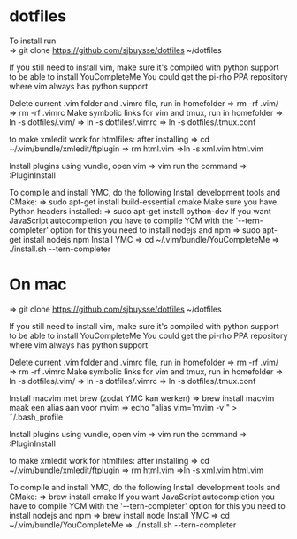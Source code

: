 # dotfiles
To install run                                                                                                                                                        
=> git clone https://github.com/sjbuysse/dotfiles ~/dotfiles

If you still need to install vim, make sure it's compiled with python support to be able to install YouCompleteMe
You could get the pi-rho PPA repository where vim always has python support
 
Delete current .vim folder and .vimrc file, run in homefolder
=> rm -rf .vim/
=> rm -rf .vimrc
Make symbolic links for vim and tmux, run in homefolder
=> ln -s dotfiles/.vim/
=> ln -s dotfiles/.vimrc
=> ln -s dotfiles/.tmux.conf

to make xmledit work for htmlfiles:
after installing
=> cd ~/.vim/bundle/xmledit/ftplugin
=> rm html.vim
=>ln -s xml.vim html.vim

Install plugins using vundle, open vim
=> vim
run the command
=> :PluginInstall

To compile and install YMC, do the following
Install development tools and CMake: 
=> sudo apt-get install build-essential cmake
Make sure you have Python headers installed: 
=> sudo apt-get install python-dev
If you want JavaScript autocompletion you have to compile YCM with the '--tern-completer' option
for this you need to install nodejs and npm
=> sudo apt-get install nodejs npm
Install YMC
=> cd ~/.vim/bundle/YouCompleteMe
=> ./install.sh --tern-completer

# On mac
=> git clone https://github.com/sjbuysse/dotfiles ~/dotfiles

If you still need to install vim, make sure it's compiled with python support to be able to install YouCompleteMe
You could get the pi-rho PPA repository where vim always has python support
 
Delete current .vim folder and .vimrc file, run in homefolder
=> rm -rf .vim/
=> rm -rf .vimrc
Make symbolic links for vim and tmux, run in homefolder
=> ln -s dotfiles/.vim/
=> ln -s dotfiles/.vimrc
=> ln -s dotfiles/.tmux.conf

Install macvim met brew (zodat YMC kan werken)
=> brew install macvim
maak een alias aan voor mvim
=> echo "alias vim='mvim -v'" > ˜/.bash_profile 

Install plugins using vundle, open vim
=> vim
run the command
=> :PluginInstall

to make xmledit work for htmlfiles:
after installing
=> cd ~/.vim/bundle/xmledit/ftplugin
=> rm html.vim
=>ln -s xml.vim html.vim

To compile and install YMC, do the following
Install development tools and CMake: 
=> brew install cmake
If you want JavaScript autocompletion you have to compile YCM with the '--tern-completer' option
for this you need to install nodejs and npm
=> brew install node
Install YMC
=> cd ~/.vim/bundle/YouCompleteMe
=> ./install.sh --tern-completer


